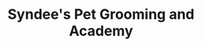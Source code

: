 ---
title: "Syndee's Pet Grooming and Academy"
url: /centerville/syndees-pet-grooming-and-academy/
shop: pet grooming
---